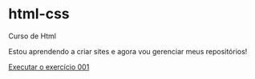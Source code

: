 # html-css
 Curso de Html


Estou aprendendo a criar sites e agora vou gerenciar meus repositórios!


<a href= "https://pedrogazzinelli.github.io/html-css/exercicios/ex001/index.html"> Executar o exercício 001</a>
